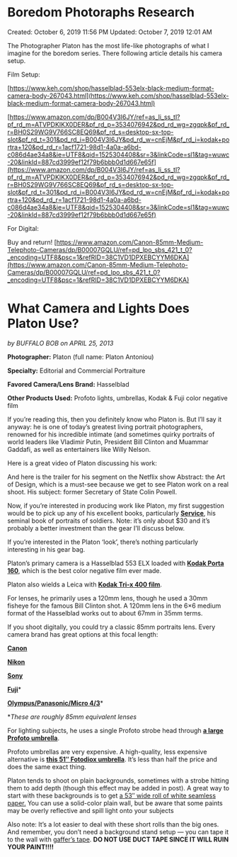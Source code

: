 # Boredom Photoraphs Research

Created: October 6, 2019 11:56 PM
Updated: October 7, 2019 12:01 AM

The Photographer Platon has the most life-like photographs of what I imagine for the boredom series. There following article details his camera setup.

Film Setup:

[https://www.keh.com/shop/hasselblad-553elx-black-medium-format-camera-body-267043.html](https://www.keh.com/shop/hasselblad-553elx-black-medium-format-camera-body-267043.html)

[https://www.amazon.com/dp/B004V3I6JY/ref=as_li_ss_tl?pf_rd_m=ATVPDKIKX0DER&pf_rd_p=3534076942&pd_rd_wg=zgqpk&pf_rd_r=BH0S29WG9V766SC8EQ69&pf_rd_s=desktop-sx-top-slot&pf_rd_t=301&pd_rd_i=B004V3I6JY&pd_rd_w=cnEjM&pf_rd_i=kodak+portra+120&pd_rd_r=1acf1721-98d1-4a0a-a6bd-c086d4ae34a8&ie=UTF8&qid=1525304408&sr=3&linkCode=sl1&tag=wuwc-20&linkId=887cd3999ef12f79b6bbb0d1d667e65f](https://www.amazon.com/dp/B004V3I6JY/ref=as_li_ss_tl?pf_rd_m=ATVPDKIKX0DER&pf_rd_p=3534076942&pd_rd_wg=zgqpk&pf_rd_r=BH0S29WG9V766SC8EQ69&pf_rd_s=desktop-sx-top-slot&pf_rd_t=301&pd_rd_i=B004V3I6JY&pd_rd_w=cnEjM&pf_rd_i=kodak+portra+120&pd_rd_r=1acf1721-98d1-4a0a-a6bd-c086d4ae34a8&ie=UTF8&qid=1525304408&sr=3&linkCode=sl1&tag=wuwc-20&linkId=887cd3999ef12f79b6bbb0d1d667e65f)

For Digital:

Buy and return! [https://www.amazon.com/Canon-85mm-Medium-Telephoto-Cameras/dp/B00007GQLU/ref=pd_lpo_sbs_421_t_0?_encoding=UTF8&psc=1&refRID=38C1VD1DPXEBCYYM6DKA](https://www.amazon.com/Canon-85mm-Medium-Telephoto-Cameras/dp/B00007GQLU/ref=pd_lpo_sbs_421_t_0?_encoding=UTF8&psc=1&refRID=38C1VD1DPXEBCYYM6DKA)

# What Camera and Lights Does Platon Use?

*by BUFFALO BOB on APRIL 25, 2013*

**Photographer:** Platon (full name: Platon Antoniou)

**Specialty:** Editorial and Commercial Portraiture

**Favored Camera/Lens Brand:** Hasselblad

**Other Products Used:** Profoto lights, umbrellas, Kodak & Fuji color negative film

If you’re reading this, then you definitely know who Platon is. But I’ll say it anyway: he is one of today’s greatest living portrait photographers, renowned for his incredible intimate (and sometimes quirky portraits of world leaders like Vladimir Putin, President Bill Clinton and Muammar Gaddafi, as well as entertainers like Willy Nelson.

Here is a great video of Platon discussing his work:

And here is the trailer for his segment on the Netflix show Abstract: the Art of Design, which is a must-see because we get to see Platon work on a real shoot. His subject: former Secretary of State Colin Powell.

Now, if you’re interested in producing work like Platon, my first suggestion would be to pick up any of his excellent books, particularly **[Service](https://amzn.to/2JLT054)**, his seminal book of portraits of soldiers. Note: it’s only about $30 and it’s probably a better investment than the gear I’ll discuss below.

If you’re interested in the Platon ‘look’, there’s nothing particularly interesting in his gear bag.

Platon’s primary camera is a Hasselblad 553 ELX loaded with **[Kodak Porta 160](https://amzn.to/2w9qWXm)**, which is the best color negative film ever made.

Platon also wields a Leica with **[Kodak Tri-x 400 film](https://amzn.to/2HQaBrY)**.

For lenses, he primarily uses a 120mm lens, though he used a 30mm fisheye for the famous Bill Clinton shot. A 120mm lens in the 6×6 medium format of the Hasselblad works out to about 67mm in 35mm terms.

If you shoot digitally, you could try a classic 85mm portraits lens. Every camera brand has great options at this focal length:

**[Canon](http://www.amazon.com/gp/product/B00005NPOB/ref=as_li_ss_tl?ie=UTF8&camp=1789&creative=390957&creativeASIN=B00005NPOB&linkCode=as2&tag=wuwc-20)**

**[Nikon](http://www.amazon.com/gp/product/B006TAP096/ref=as_li_ss_tl?ie=UTF8&camp=1789&creative=390957&creativeASIN=B006TAP096&linkCode=as2&tag=wuwc-20)**

**[Sony](https://amzn.to/2jm7oGa)**

**[Fuji](https://amzn.to/2Kwrzxi)***

**[Olympus/Panasonic/Micro 4/3](https://amzn.to/2I3N62f)***

**These are roughly 85mm equivalent lenses*

For lighting subjects, he uses a single Profoto strobe head through **[a large Profoto umbrella](https://amzn.to/2HJqSTD)**.

Profoto umbrellas are very expensive. A high-quality, less expensive alternative is **[this 51″ Fotodiox umbrella](https://amzn.to/2KygsnB)**. It’s less than half the price and does the same exact thing.

Platon tends to shoot on plain backgrounds, sometimes with a strobe hitting them to add depth (though this effect may be added in post). A great way to start with these backgrounds is to get [a 53″ wide roll of white seamless paper.](http://www.amazon.com/gp/product/B0002ER2YQ/ref=as_li_ss_tl?ie=UTF8&tag=wuwc-20) You can use a solid-color plain wall, but be aware that some paints may be overly reflective and spill light onto your subjects

Also note: It’s a lot easier to deal with these short rolls than the big ones. And remember, you don’t need a background stand setup — you can tape it to the wall with [gaffer’s tape](http://www.amazon.com/gp/product/B000QDRRIE/ref=as_li_ss_tl?ie=UTF8&tag=wuwc-20). **DO NOT USE DUCT TAPE SINCE IT WILL RUIN YOUR PAINT!!!!**